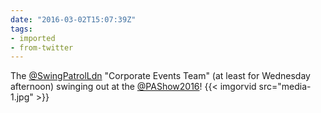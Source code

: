 ```yaml
---
date: "2016-03-02T15:07:39Z"
tags:
- imported
- from-twitter
---
```

The [@SwingPatrolLdn](/twitter/#/SwingPatrolLdn) "Corporate Events Team" \(at least for Wednesday afternoon\) swinging out at the [@PAShow2016](/twitter/#/PAShow2016)\! {{< imgorvid src="media-1.jpg" >}}

